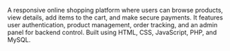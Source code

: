 A responsive online shopping platform where users can browse products, view details, add items to the cart, and make secure payments. It features user authentication, product management, order tracking, and an admin panel for backend control. Built using HTML, CSS, JavaScript, PHP, and MySQL.
